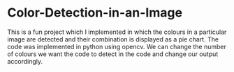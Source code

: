 # Color-Detection-in-an-Image
This is a fun project which I implemented in which the colours in a particular image are detected and their combination is displayed as a pie chart.
The code was implemented in python using opencv.
We can change the number of colours we want the code to detect in the code and change our output accordingly.

